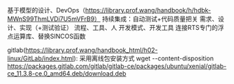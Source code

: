 
基于模型的设计、DevOps（https://library.prof.wang/handbook/h/hdbk-MWnS99ThmLVDi7U5mVFrB9）
持续集成：自动测试+代码质量把关
需求、设计、实现（+测试验证）
流程、工具、人
开发模式、开发工具
连接RTS专门的浮点运算库、替换SINCOS函数

gitlab(https://library.prof.wang/handbook_html/h02-linux/GitLab/index.html):
采用离线包安装方式
wget --content-disposition https://packages.gitlab.com/gitlab/gitlab-ce/packages/ubuntu/xenial/gitlab-ce_11.3.8-ce.0_amd64.deb/download.deb
